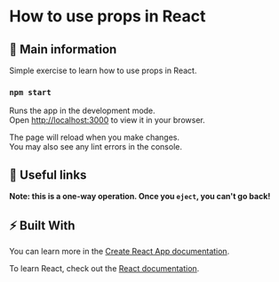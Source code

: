 # How to use props in React




## 🦉 Main information

Simple exercise to learn how to use props in React.

### `npm start`

Runs the app in the development mode.\
Open [http://localhost:3000](http://localhost:3000) to view it in your browser.

The page will reload when you make changes.\
You may also see any lint errors in the console.

## 🦊 Useful links



**Note: this is a one-way operation. Once you `eject`, you can't go back!**



## ⚡ Built With

You can learn more in the [Create React App documentation](https://facebook.github.io/create-react-app/docs/getting-started).

To learn React, check out the [React documentation](https://reactjs.org/).

